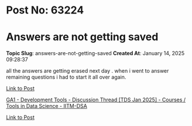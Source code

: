# Post No: 63224
# Answers are not getting saved
**Topic Slug**: answers-are-not-getting-saved
**Created At**: January 14, 2025 09:28:37

all  the answers are getting erased next day  . when i went to answer remaining questions i had to start it all over again.

[Link to Post](https://discourse.onlinedegree.iitm.ac.in/t/answers-are-not-getting-saved/579576)

<a href="https://discourse.onlinedegree.iitm.ac.in/t/ga1-development-tools-discussion-thread-tds-jan-2025/161083/28">GA1 - Development Tools - Discussion Thread [TDS Jan 2025] - Courses / Tools in Data Science - IITM-DSA</a>

[Link to Post](https://discourse.onlinedegree.iitm.ac.in/t/answers-are-not-getting-saved/579631)

